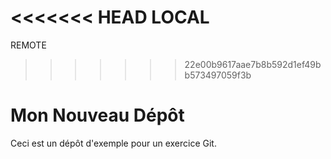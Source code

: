 <<<<<<< HEAD
LOCAL
=======
REMOTE
>>>>>>> 22e00b9617aae7b8b592d1ef49bb573497059f3b
# Mon Nouveau Dépôt
Ceci est un dépôt d'exemple pour un exercice Git.
